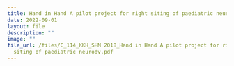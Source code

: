 ```yaml
---
title: Hand in Hand A pilot project for right siting of paediatric neurodv
date: 2022-09-01
layout: file
description: ""
image: ""
file_url: /files/C_114_KKH_SHM 2018_Hand in Hand A pilot project for right
  siting of paediatric neurodv.pdf
---
```

